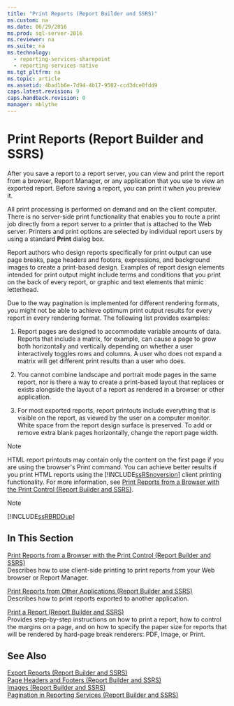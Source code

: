 ```yaml
---
title: "Print Reports (Report Builder and SSRS)"
ms.custom: na
ms.date: 06/29/2016
ms.prod: sql-server-2016
ms.reviewer: na
ms.suite: na
ms.technology: 
  - reporting-services-sharepoint
  - reporting-services-native
ms.tgt_pltfrm: na
ms.topic: article
ms.assetid: 4bad1b6e-7d94-4b17-9502-ccd3dce0fdd9
caps.latest.revision: 9
caps.handback.revision: 0
manager: mblythe
---
```

# Print Reports (Report Builder and SSRS)
After you save a report to a report server, you can view and print the report from a browser, Report Manager, or any application that you use to view an exported report. Before saving a report, you can print it when you preview it.  
  
 All print processing is performed on demand and on the client computer. There is no server-side print functionality that enables you to route a print job directly from a report server to a printer that is attached to the Web server. Printers and print options are selected by individual report users by using a standard **Print** dialog box.  
  
 Report authors who design reports specifically for print output can use page breaks, page headers and footers, expressions, and background images to create a print-based design. Examples of report design elements intended for print output might include terms and conditions that you print on the back of every report, or graphic and text elements that mimic letterhead.  
  
 Due to the way pagination is implemented for different rendering formats, you might not be able to achieve optimum print output results for every report in every rendering format. The following list provides examples:  
  
1.  Report pages are designed to accommodate variable amounts of data. Reports that include a matrix, for example, can cause a page to grow both horizontally and vertically depending on whether a user interactively toggles rows and columns. A user who does not expand a matrix will get different print results than a user who does.  
  
2.  You cannot combine landscape and portrait mode pages in the same report, nor is there a way to create a print-based layout that replaces or exists alongside the layout of a report as rendered in a browser or other application.  
  
3.  For most exported reports, report printouts include everything that is visible on the report, as viewed by the user on a computer monitor. White space from the report design surface is preserved. To add or remove extra blank pages horizontally, change the report page width.  
  
> [!NOTE]  
>  HTML report printouts may contain only the content on the first page if you are using the browser's Print command. You can achieve better results if you print HTML reports using the [!INCLUDE[ssRSnoversion](../../Topics/TopicNameContainA/tokens/ssRSnoversion_md.md)] client printing functionality. For more information, see [Print Reports from a Browser with the Print Control (Report Builder and SSRS)](../../Topics/TopicNameContainA/Print-Reports-from-a-Browser-with-the-Print-Control--Report-Builder-and-SSRS-.md).  
  
> [!NOTE]  
>  [!INCLUDE[ssRBRDDup](../../Topics/TopicNameContainA/tokens/ssRBRDDup_md.md)]  
  
## In This Section  
 [Print Reports from a Browser with the Print Control (Report Builder and SSRS)](../../Topics/TopicNameContainA/Print-Reports-from-a-Browser-with-the-Print-Control--Report-Builder-and-SSRS-.md)  
 Describes how to use client-side printing to print reports from your Web browser or Report Manager.  
  
 [Print Reports from Other Applications (Report Builder and SSRS)](../../Topics/TopicNameNotContainA/Print-Reports-from-Other-Applications--Report-Builder-and-SSRS-.md)  
 Describes how to print reports exported to another application.  
  
 [Print a Report (Report Builder and SSRS)](../../Topics/TopicNameContainA/Print-a-Report--Report-Builder-and-SSRS-.md)  
 Provides step-by-step instructions on how to print a report, how to control the margins on a page, and on how to specify the paper size for reports that will be rendered by hard-page break renderers: PDF, Image, or Print.  
  
## See Also  
 [Export Reports (Report Builder and SSRS)](../../Topics/TopicNameNotContainA/Export-Reports--Report-Builder-and-SSRS-.md)   
 [Page Headers and Footers (Report Builder and SSRS)](../../Topics/TopicNameNotContainA/Page-Headers-and-Footers--Report-Builder-and-SSRS-.md)   
 [Images (Report Builder and SSRS)](../../Topics/TopicNameNotContainA/Images--Report-Builder-and-SSRS-.md)   
 [Pagination in Reporting Services (Report Builder  and SSRS)](../../Topics/TopicNameNotContainA/Pagination-in-Reporting-Services--Report-Builder--and-SSRS-.md)